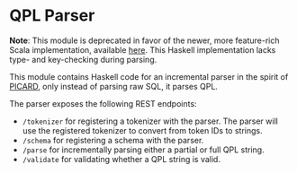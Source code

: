 # QPL Parser

**Note**: This module is deprecated in favor of the newer, more feature-rich Scala implementation, available [here](https://github.com/bgunlp/qpl/tree/main/qpl-parser). This Haskell implementation lacks type- and key-checking during parsing.

This module contains Haskell code for an incremental parser in the spirit of [PICARD](https://github.com/ServiceNow/picard),
only instead of parsing raw SQL, it parses QPL.

The parser exposes the following REST endpoints:

- `/tokenizer` for registering a tokenizer with the parser. The parser will use the registered tokenizer to convert from token IDs to strings.
- `/schema` for registering a schema with the parser.
- `/parse` for incrementally parsing either a partial or full QPL string.
- `/validate` for validating whether a QPL string is valid.
